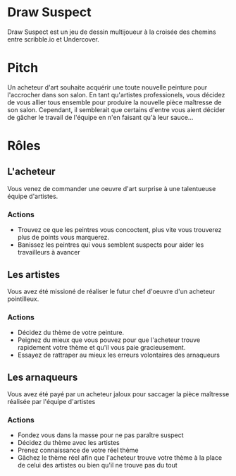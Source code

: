 # Draw Suspect

Draw Suspect est un jeu de dessin multijoueur à la croisée des chemins entre scribble.io et Undercover.

# Pitch

Un acheteur d'art souhaite acquérir une toute nouvelle peinture pour l'accrocher dans son salon.
En tant qu'artistes professionels, vous décidez de vous allier tous ensemble pour produire la nouvelle pièce maîtresse de son salon.
Cependant, il semblerait que certains d'entre vous aient décider de gâcher le travail de l'équipe en n'en faisant qu'à leur sauce...

# Rôles

## L'acheteur

Vous venez de commander une oeuvre d'art surprise à une talentueuse équipe d'artistes.

### Actions

- Trouvez ce que les peintres vous concoctent, plus vite vous trouverez plus de points vous marquerez.
- Banissez les peintres qui vous semblent suspects pour aider les travailleurs à avancer

## Les artistes

Vous avez été missioné de réaliser le futur chef d'oeuvre d'un acheteur pointilleux.

### Actions

- Décidez du thème de votre peinture.
- Peignez du mieux que vous pouvez pour que l'acheteur trouve rapidement votre thème et qu'il vous paie gracieusement.
- Essayez de rattraper au mieux les erreurs volontaires des arnaqueurs

## Les arnaqueurs

Vous avez été payé par un acheteur jaloux pour saccager la pièce maîtresse réalisée par l'équipe d'artistes

### Actions

- Fondez vous dans la masse pour ne pas paraître suspect
- Décidez du thème avec les artistes
- Prenez connaissance de votre réel thème
- Gâchez le thème réel afin que l'acheteur trouve votre thème à la place de celui des artistes ou bien qu'il ne trouve pas du tout
